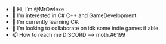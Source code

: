 - 👋 Hi, I’m @MrOwlexe
- 👀 I’m interested in C# C++ and GameDevelopment.
- 🌱 I’m currently learning C#.
- 💞️ I’m looking to collaborate on idk some indie games if able.
- 📫 How to reach me DISCORD --> moth.#6199

